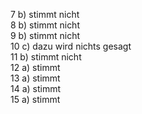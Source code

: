  7   b) stimmt nicht  
 8   b) stimmt nicht  
 9   b) stimmt nicht  
 10  c) dazu wird nichts gesagt  
 11  b) stimmt nicht  
 12  a) stimmt  
 13   a) stimmt  
 14  a) stimmt  
 15  a) stimmt  
